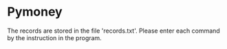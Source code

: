# Pymoney

The records are stored in the file 'records.txt'.
Please enter each command by the instruction in the program.
